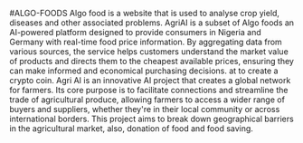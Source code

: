#ALGO-FOODS
Algo food is a website that is used to analyse crop yield, diseases and other associated problems.
AgriAI is a subset of Algo foods an AI-powered platform designed to provide consumers in Nigeria and Germany with real-time food price information. By aggregating data from various sources, the service helps customers understand the market value of products and directs them to the cheapest available prices, ensuring they can make informed and economical purchasing decisions. at to create a crypto coin.
Agri AI is an innovative AI project that creates a global network for farmers. Its core purpose is to facilitate connections and streamline the trade of agricultural produce, allowing farmers to access a wider range of buyers and suppliers, whether they're in their local community or across international borders. This project aims to break down geographical barriers in the agricultural market, also, donation of food and food saving.
